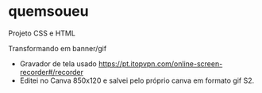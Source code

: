 # quemsoueu
Projeto CSS e HTML

Transformando em banner/gif
- Gravador de tela usado https://pt.itopvpn.com/online-screen-recorder#/recorder
- Editei no Canva 850x120 e salvei pelo próprio canva em formato gif S2.
